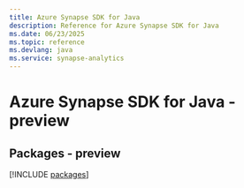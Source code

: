 ```yaml
---
title: Azure Synapse SDK for Java
description: Reference for Azure Synapse SDK for Java
ms.date: 06/23/2025
ms.topic: reference
ms.devlang: java
ms.service: synapse-analytics
---
```

# Azure Synapse SDK for Java - preview
## Packages - preview
[!INCLUDE [packages](synapse-index.md)]